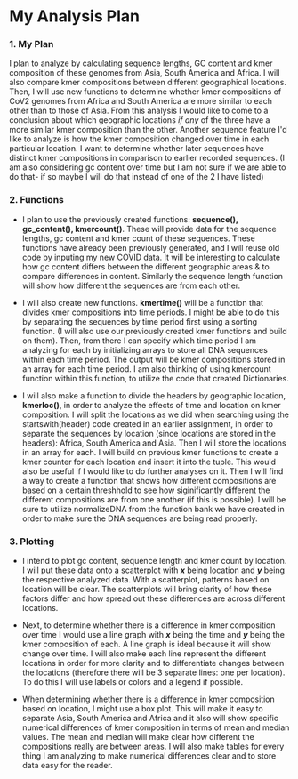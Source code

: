 # My Analysis Plan

### 1. My Plan
I plan to analyze by calculating sequence lengths, GC content and kmer composition of these genomes from Asia, South America and Africa. I will also compare kmer compositions between different geographical locations. Then, I will use new functions to determine whether kmer compositions of CoV2 genomes from Africa and South America are more similar to each other than to those of Asia. From this analysis I would like to come to a conclusion about which geographic locations *if any* of the three have a more similar kmer composition than the other. Another sequence feature I'd like to analyze is how the kmer composition changed over time in each particular location. I want to determine whether later sequences have distinct kmer compositions in comparison to earlier recorded sequences. (I am also considering gc content over time but I am not sure if we are able to do that- if so maybe I will do that instead of one of the 2 I have listed)

### 2. Functions
- I plan to use the previously created functions: **sequence(), gc_content(), kmercount()**. These will provide data for the sequence lengths, gc content and kmer count of these sequences. These functions have already been previously generated, and I will reuse old code by inputing my new COVID data. It will be interesting to calculate how gc content differs between the different geographic areas & to compare differences in content. Similarly the sequence length function will show how different the sequences are from each other.  

- I will also create new functions. **kmertime()** will be a function that divides kmer compositions into time periods. I might be able to do this by separating the sequences by time period first using a sorting function. (I will also use our previously created kmer functions and build on them). Then, from there I can specify which time period I am analyzing for each by initializing arrays to store all DNA sequences within each time period. The output will be kmer compositions stored in an array for each time period. I am also thinking of using kmercount function within this function, to utilize the code that created Dictionaries. 

- I will also make a function to divide the headers by geographic location, **kmerloc()**, in order to analyze the effects of time and location on kmer composition. I will split the locations as we did when searching using the startswith(header) code created in an earlier assignment, in order to separate the sequences by location (since locations are stored in the headers): Africa, South America and Asia. Then I will store the locations in an array for each. I will build on previous kmer functions to create a kmer counter for each location and insert it into the tuple. This would also be useful if I would like to do further analyses on it. Then I will find a way to create a function that shows how different compositions are based on a certain threshhold to see how siginificantly different the different compositions are from one another (if this is possible). I will be sure to utilize normalizeDNA from the function bank we have created in order to make sure the DNA sequences are being read properly.

### 3. Plotting
- I intend to plot gc content, sequence length and kmer count by location. I will put these data onto a scatterplot with ***x*** being location and ***y*** being the respective analyzed data. With a scatterplot, patterns based on location will be clear. The scatterplots will bring clarity of how these factors differ and how spread out these differences are across different locations. 

- Next, to determine whether there is a difference in kmer composition over time I would use a line graph with ***x*** being the time and ***y*** being the kmer composition of each. A line graph is ideal because it will show change over time. I will also make each line represent the different locations in order for more clarity and to differentiate changes between the locations (therefore there will be 3 separate lines: one per location). To do this I will use labels or colors and a legend if possible.

- When determining whether there is a difference in kmer composition based on location, I might use a box plot. This will make it  easy to separate Asia, South America and Africa and it also will show specific numerical differences of kmer composition in terms of mean and median values. The mean and median will make clear how different the compositions really are between areas. I will also make tables for every thing I am analyzing to make numerical differences clear and to store data easy for the reader.